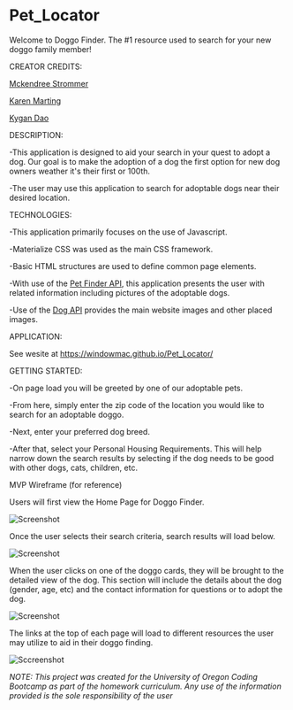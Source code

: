 # Pet_Locator

Welcome to Doggo Finder.
The #1 resource used to search for your new doggo family member!

CREATOR CREDITS:

[Mckendree Strommer](https://github.com/Windowmac)

[Karen Marting](https://github.com/Kanema2021)

[Kygan Dao](https://github.com/Kygandao)

DESCRIPTION:

-This application is designed to aid your search in your quest to adopt a dog.
Our goal is to make the adoption of a dog the first option for new dog owners weather it's their first or 100th.

-The user may use this application to search for adoptable dogs near their desired location.

TECHNOLOGIES:

-This application primarily focuses on the use of Javascript.

-Materialize CSS was used as the main CSS framework.

-Basic HTML structures are used to define common page elements.

-With use of the [Pet Finder API](https://www.petfinder.com/developers/v2/docs/#animal), this application presents the user with related information including pictures of the adoptable dogs.

-Use of the [Dog API](https://dog.ceo/dog-api/) provides the main website images and other placed images.

APPLICATION:

See wesite at https://windowmac.github.io/Pet_Locator/

GETTING STARTED:

-On page load you will be greeted by one of our adoptable pets.

-From here, simply enter the zip code of the location you would like to search for an adoptable doggo.

-Next, enter your preferred dog breed.

-After that, select your Personal Housing Requirements. This will help narrow down the search results by selecting if the dog needs to be good with other dogs, cats, children, etc.

MVP Wireframe (for reference)

Users will first view the Home Page for Doggo Finder.

![Screenshot](/assets/images/Landing_Page.png)

Once the user selects their search criteria, search results will load below.

![Screenshot](/assets/images/Search_Results.png)

When the user clicks on one of the doggo cards, they will be brought to the detailed view of the dog.
This section will include the details about the dog (gender, age, etc) and the contact information for questions or to adopt the dog.

![Screenshot](/assets/images/Dog_Details.png)

The links at the top of each page will load to different resources the user may utilize to aid in their doggo finding.

![Sccreenshot](/assets/images/NavBar_Links.png)

_NOTE: This project was created for the University of Oregon Coding Bootcamp as part of the homework curriculum. Any use of the information provided is the sole responsibility of the user_
